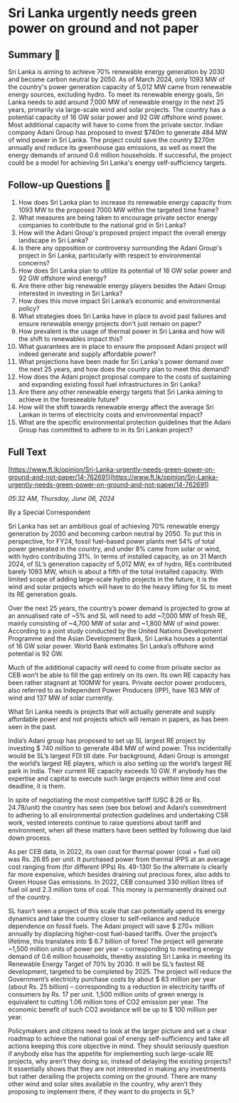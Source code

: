 # Sri Lanka urgently needs green power on ground and not paper

## Summary 🤖

Sri Lanka is aiming to achieve 70% renewable energy generation by 2030 and become carbon neutral by 2050. As of March 2024, only 1093 MW of the country's power generation capacity of 5,012 MW came from renewable energy sources, excluding hydro. To meet its renewable energy goals, Sri Lanka needs to add around 7,000 MW of renewable energy in the next 25 years, primarily via large-scale wind and solar projects. The country has a potential capacity of 16 GW solar power and 92 GW offshore wind power. Most additional capacity will have to come from the private sector. Indian company Adani Group has proposed to invest $740m to generate 484 MW of wind power in Sri Lanka. The project could save the country $270m annually and reduce its greenhouse gas emissions, as well as meet the energy demands of around 0.6 million households. If successful, the project could be a model for achieving Sri Lanka's energy self-sufficiency targets.


## Follow-up Questions 🤖

1. How does Sri Lanka plan to increase its renewable energy capacity from 1093 MW to the proposed 7000 MW within the targeted time frame?
2. What measures are being taken to encourage private sector energy companies to contribute to the national grid in Sri Lanka?
3. How will the Adani Group's proposed project impact the overall energy landscape in Sri Lanka?
4. Is there any opposition or controversy surrounding the Adani Group's project in Sri Lanka, particularly with respect to environmental concerns?
5. How does Sri Lanka plan to utilize its potential of 16 GW solar power and 92 GW offshore wind energy?
6. Are there other big renewable energy players besides the Adani Group interested in investing in Sri Lanka?
7. How does this move impact Sri Lanka’s economic and environmental policy?
8. What strategies does Sri Lanka have in place to avoid past failures and ensure renewable energy projects don't just remain on paper?
9. How prevalent is the usage of thermal power in Sri Lanka and how will the shift to renewables impact this?
10. What guarantees are in place to ensure the proposed Adani project will indeed generate and supply affordable power? 
11. What projections have been made for Sri Lanka's power demand over the next 25 years, and how does the country plan to meet this demand?
12. How does the Adani project proposal compare to the costs of sustaining and expanding existing fossil fuel infrastructures in Sri Lanka?
13. Are there any other renewable energy targets that Sri Lanka aiming to achieve in the foreseeable future?
14. How will the shift towards renewable energy affect the average Sri Lankan in terms of electricity costs and environmental impact?
15. What are the specific environmental protection guidelines that the Adani Group has committed to adhere to in its Sri Lankan project?

## Full Text

[https://www.ft.lk/opinion/Sri-Lanka-urgently-needs-green-power-on-ground-and-not-paper/14-762691](https://www.ft.lk/opinion/Sri-Lanka-urgently-needs-green-power-on-ground-and-not-paper/14-762691)

*05:32 AM, Thursday, June 06, 2024*

By a Special Correspondent

Sri Lanka has set an ambitious goal of achieving 70% renewable energy generation by 2030 and becoming carbon neutral by 2050. To put this in perspective, for FY24, fossil fuel-based power plants met 54% of total power generated in the country, and under 8% came from solar or wind, with hydro contributing 31%. In terms of installed capacity, as on 31 March 2024, of SL’s generation capacity of 5,012 MW, ex of hydro, REs contributed barely 1093 MW, which is about a fifth of the total installed capacity. With limited scope of adding large-scale hydro projects in the future, it is the wind and solar projects which will have to do the heavy lifting for SL to meet its RE generation goals.

Over the next 25 years, the country’s power demand is projected to grow at an annualised rate of ~5% and SL will need to add ~7,000 MW of fresh RE, mainly consisting of ~4,700 MW of solar and ~1,800 MW of wind power. According to a joint study conducted by the United Nations Development Programme and the Asian Development Bank, Sri Lanka houses a potential of 16 GW solar power. World Bank estimates Sri Lanka’s offshore wind potential is 92 GW.

Much of the additional capacity will need to come from private sector as CEB won’t be able to fill the gap entirely on its own. Its own RE capacity has been rather stagnant at 100MW for years. Private sector power producers, also referred to as Independent Power Producers (IPP), have 163 MW of wind and 137 MW of solar currently.

What Sri Lanka needs is projects that will actually generate and supply affordable power and not projects which will remain in papers, as has been seen in the past.

India’s Adani group has proposed to set up SL largest RE project by investing $ 740 million to generate 484 MW of wind power. This incidentally would be SL’s largest FDI till date. For background, Adani Group is amongst the world’s largest RE players, which is also setting up the world’s largest RE park in India. Their current RE capacity exceeds 10 GW. If anybody has the expertise and capital to execute such large projects within time and cost deadline, it is them.

In spite of negotiating the most competitive tariff (USC 8.26 or Rs. 24.78/unit) the country has seen (see box below) and Adani’s commitment to adhering to all environmental protection guidelines and undertaking CSR work, vested interests continue to raise questions about tariff and environment, when all these matters have been settled by following due laid down process.

As per CEB data, in 2022, its own cost for thermal power (coal + fuel oil) was Rs. 26.65 per unit. It purchased power from thermal IPPS at an average cost ranging from (for different IPPs) Rs. 49-130! So the alternate is clearly far more expensive, which besides draining out precious forex, also adds to Green House Gas emissions. In 2022, CEB consumed 330 million litres of fuel oil and 2.3 million tons of coal. This money is permanently drained out of the country.

SL hasn’t seen a project of this scale that can potentially upend its energy dynamics and take the country closer to self-reliance and reduce dependence on fossil fuels. The Adani project will save $ 270+ million annually by displacing higher-cost fuel-based tariffs. Over the project’s lifetime, this translates into $ 6.7 billion of forex! The project will generate ~1,500 million units of power per year – corresponding to meeting energy demand of 0.6 million households, thereby assisting Sri Lanka in meeting its Renewable Energy Target of 70% by 2030. It will be SL’s fastest RE development, targeted to be completed by 2025. The project will reduce the Government’s electricity purchase costs by about $ 83 million per year (about Rs. 25 billion) – corresponding to a reduction in electricity tariffs of consumers by Rs. 17 per unit. 1,500 million units of green energy is equivalent to cutting 1.06 million tons of CO2 emission per year. The economic benefit of such CO2 avoidance will be up to $ 100 million per year.

Policymakers and citizens need to look at the larger picture and set a clear roadmap to achieve the national goal of energy self-sufficiency and take all actions keeping this core objective in mind. They should seriously question if anybody else has the appetite for implementing such large-scale RE projects, why aren’t they doing so, instead of delaying the existing projects? It essentially shows that they are not interested in making any investments but rather derailing the projects coming on the ground. There are many other wind and solar sites available in the country, why aren’t they proposing to implement there, if they want to do projects in SL?

